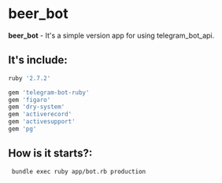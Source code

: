 # beer_bot
**beer_bot** - It's a simple version app for using telegram_bot_api.

## It's include:
```sh
ruby '2.7.2'

gem 'telegram-bot-ruby'
gem 'figaro'
gem 'dry-system'
gem 'activerecord'
gem 'activesupport'
gem 'pg'
```

## How is it starts?:
```sh
 bundle exec ruby app/bot.rb production
```